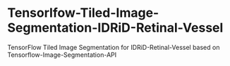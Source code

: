 # Tensorlfow-Tiled-Image-Segmentation-IDRiD-Retinal-Vessel
TensorFlow Tiled Image Segmentation for IDRiD-Retinal-Vessel based on Tensorflow-Image-Segmentation-API

